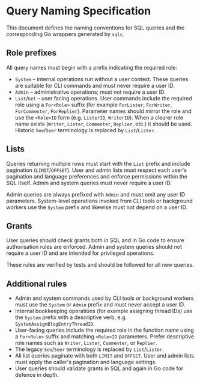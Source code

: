 # Query Naming Specification

This document defines the naming conventions for SQL queries and the corresponding
Go wrappers generated by `sqlc`.

## Role prefixes

All query names must begin with a prefix indicating the required role:

- `System` – internal operations run without a user context. These
  queries are suitable for CLI commands and must never require a user ID.
- `Admin` – administrative operations; must not require a user ID.
- `List`/`Get` – user facing operations. User commands include the
  required role using a `For<Role>` suffix (for example `ForLister`,
  `ForWriter`, `ForCommenter`, `ForReplier`). Parameter names should
  mirror the role and use the `<Role>ID` form (e.g. `ListerID`,
  `WriterID`). When a clearer role name exists (`Writer`, `Lister`,
  `Commenter`, `Replier`, etc.) it should be used. Historic `See`/`Seer`
  terminology is replaced by `List`/`Lister`.

## Lists

Queries returning multiple rows must start with the `List` prefix and
include pagination (`LIMIT`/`OFFSET`). User and admin lists must respect
each user's pagination and language preferences and enforce permissions
within the SQL itself. Admin and system queries must never require a user
ID.

Admin queries are always prefixed with `Admin` and must omit any user ID
parameters. System-level operations invoked from CLI tools or background
workers use the `System` prefix and likewise must not depend on a user ID.

## Grants

User queries should check grants both in SQL and in Go code to ensure
authorisation rules are enforced. Admin and system queries should not
require a user ID and are intended for privileged operations.

These rules are verified by tests and should be followed for all new
queries.

## Additional rules

- Admin and system commands used by CLI tools or background workers must use
  the `System` or `Admin` prefix and must never accept a user ID.
- Internal bookkeeping operations (for example assigning thread IDs) use
  the `System` prefix with a descriptive verb, e.g.
  `SystemAssignBlogEntryThreadID`.
- User-facing queries include the required role in the function name using a
  `For<Role>` suffix and matching `<Role>ID` parameters. Prefer descriptive role
  names such as `Writer`, `Lister`, `Commenter`, or `Replier`.
- The legacy `See`/`Seer` terminology is replaced by `List`/`Lister`.
- All list queries paginate with both `LIMIT` and `OFFSET`. User and admin lists
  must apply the caller's pagination and language settings.
- User queries should validate grants in SQL and again in Go code for defence in
  depth.
